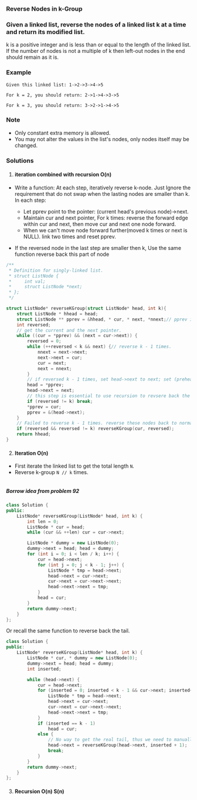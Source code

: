### Reverse Nodes in k-Group

### Given a linked list, reverse the nodes of a linked list k at a time and return its modified list.

k is a positive integer and is less than or equal to the length of the linked list. If the number of nodes is not a multiple of k then left-out nodes in the end should remain as it is.

### Example

```
Given this linked list: 1->2->3->4->5

For k = 2, you should return: 2->1->4->3->5

For k = 3, you should return: 3->2->1->4->5
```

### Note

- Only constant extra memory is allowed.
- You may not alter the values in the list's nodes, only nodes itself may be changed.

### Solutions

1. #### iteration combined with recursion O(n)

- Write a function: At each step, iteratively reverse k-node. Just Ignore the requirement that do not swap when the lasting nodes are smaller than k. In each step:
    - Let pprev point to the pointer: (current head's previous node)->next.
    - Maintain cur and next pointer, For k times: reverse the forward edge within cur and next, then move cur and next one node forward.
    - When we can't move node forward further(moved k times or next is NULL). link two times and reset pprev.

- If the reversed node in the last step are smaller then k, Use the same function reverse back this part of node

```c++
/**
 * Definition for singly-linked list.
 * struct ListNode {
 *     int val;
 *     struct ListNode *next;
 * };
 */

struct ListNode* reverseKGroup(struct ListNode* head, int k){
    struct ListNode * hhead = head;
    struct ListNode ** pprev = &hhead, * cur, * next, *nnext;// pprev is the pointer of (imaginary node)->next. And next point to current head;
    int reversed;
    // get the current and the next pointer.
    while ((cur = *pprev) && (next = cur->next)) {
        reversed = 0;
        while (++reversed < k && next) {// reverse k - 1 times.
            nnext = next->next;
            next->next = cur;
            cur = next;
            next = nnext;
        }
        // if reversed k - 1 times, set head->next to next; set (prehead->next) to cur;
        head = *pprev;
        head->next = next;
        // this step is essential to use recursion to revsere back the reversed part.
        if (reversed != k) break;
        *pprev = cur;
        pprev = &(head->next);
    }
    // Failed to reverse k - 1 times. reverse these nodes back to normal order. Will only be called once.
    if (reversed && reversed != k) reverseKGroup(cur, reversed);
    return hhead;
}
```

2. #### Iteration O(n)

- First iterate the linked list to get the total length `N`.
- Reverse k-group `N // k`  times.

```c


```


##### Borrow idea from problem 92

```c++
class Solution {
public:
    ListNode* reverseKGroup(ListNode* head, int k) {
        int len = 0;
        ListNode * cur = head;
        while (cur && ++len) cur = cur->next;

        ListNode * dummy = new ListNode(0);
        dummy->next = head; head = dummy;
        for (int i = 0; i < len / k; i++) {
            cur = head->next;
            for (int j = 0; j < k - 1; j++) {
                ListNode * tmp = head->next;
                head->next = cur->next;
                cur->next = cur->next->next;
                head->next->next = tmp;
            }
            head = cur;
        }
        return dummy->next;
    }
};
```

Or recall the same function to reverse back the tail.

```c++
class Solution {
public:
    ListNode* reverseKGroup(ListNode* head, int k) {
        ListNode * cur, * dummy = new ListNode(0);
        dummy->next = head; head = dummy;
        int inserted;

        while (head->next) {
            cur = head->next;
            for (inserted = 0; inserted < k - 1 && cur->next; inserted++) {
                ListNode * tmp = head->next;
                head->next = cur->next;
                cur->next = cur->next->next;
                head->next->next = tmp;
            }
            if (inserted == k - 1)
                head = cur;
            else {
                // No way to get the real tail, thus we need to manually exit.
                head->next = reverseKGroup(head->next, inserted + 1);
                break;
            }
        }
        return dummy->next;
    }
};
```


3. #### Recursion O(n) S(n)

```c

```